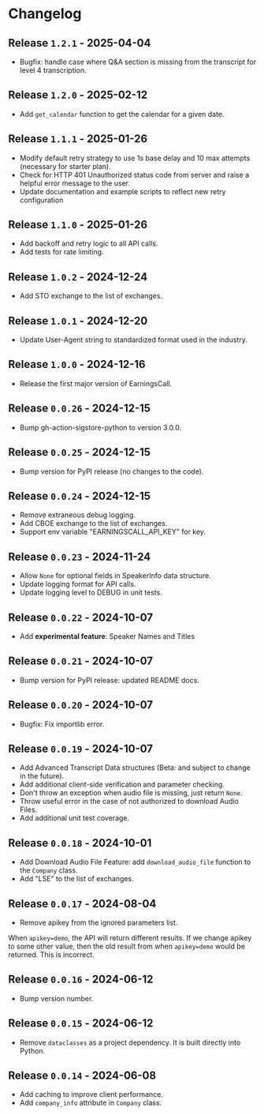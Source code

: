 # Changelog

## Release `1.2.1` - 2025-04-04

* Bugfix: handle case where Q&A section is missing from the transcript for level 4 transcription.

## Release `1.2.0` - 2025-02-12

* Add `get_calendar` function to get the calendar for a given date.

## Release `1.1.1` - 2025-01-26

* Modify default retry strategy to use 1s base delay and 10 max attempts (necessary for starter plan).
* Check for HTTP 401 Unauthorized status code from server and raise a helpful error message to the user.
* Update documentation and example scripts to reflect new retry configuration

## Release `1.1.0` - 2025-01-26

* Add backoff and retry logic to all API calls.
* Add tests for rate limiting.

## Release `1.0.2` - 2024-12-24

* Add STO exchange to the list of exchanges.

## Release `1.0.1` - 2024-12-20

* Update User-Agent string to standardized format used in the industry.

## Release `1.0.0` - 2024-12-16

* Release the first major version of EarningsCall.

## Release `0.0.26` - 2024-12-15

* Bump gh-action-sigstore-python to version 3.0.0.

## Release `0.0.25` - 2024-12-15

* Bump version for PyPI release (no changes to the code).

## Release `0.0.24` - 2024-12-15

* Remove extraneous debug logging.
* Add CBOE exchange to the list of exchanges.
* Support env variable "EARNINGSCALL_API_KEY" for key.

## Release `0.0.23` - 2024-11-24

* Allow `None` for optional fields in SpeakerInfo data structure.
* Update logging format for API calls.
* Update logging level to DEBUG in unit tests.

## Release `0.0.22` - 2024-10-07

* Add **experimental feature**: Speaker Names and Titles

## Release `0.0.21` - 2024-10-07

* Bump version for PyPI release: updated README docs.

## Release `0.0.20` - 2024-10-07

* Bugfix: Fix importlib error.

## Release `0.0.19` - 2024-10-07

* Add Advanced Transcript Data structures (Beta: and subject to change in the future).
* Add additional client-side verification and parameter checking.
* Don't throw an exception when audio file is missing, just return `None`.
* Throw useful error in the case of not authorized to download Audio Files.
* Add additional unit test coverage.

## Release `0.0.18` - 2024-10-01

* Add Download Audio File Feature: add `download_audio_file` function to the `Company` class.
* Add "LSE" to the list of exchanges.

## Release `0.0.17` - 2024-08-04

* Remove apikey from the ignored parameters list.

When `apikey=demo`, the API will return different results.  If we change
apikey to some other value, then the old result from when `apikey=demo`
would be returned.  This is incorrect.

## Release `0.0.16` - 2024-06-12
* Bump version number.

## Release `0.0.15` - 2024-06-12
* Remove `dataclasses` as a project dependency.  It is built directly into Python.

## Release `0.0.14` - 2024-06-08
* Add caching to improve client performance.
* Add `company_info` attribute in `Company` class.
